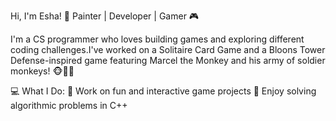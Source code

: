 Hi, I'm Esha! 👋
Painter | Developer | Gamer 🎮

I'm a CS programmer who loves building games and exploring different coding challenges.I've worked on a Solitaire Card Game and a Bloons Tower Defense-inspired game featuring Marcel the Monkey and his army of soldier monkeys! 🐵🎯🎈

💻 What I Do:
🔹 Work on fun and interactive game projects
🔹 Enjoy solving algorithmic problems in C++
